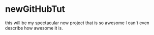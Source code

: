 newGitHubTut
============
this will be my spectacular new project that is so awesome I can't even describe how awesome it is.
